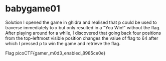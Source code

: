 # babygame01
Solution
I opened the game in ghidra and realised that p could be used to traverse immediately to x but only resulted in a "You Win!" without the flag. After playing around for a while, I discovered that going back four positions from the top-leftmost visible position changes the value of flag to 64 after which I pressed p to win the game and retrieve the flag.

Flag
picoCTF{gamer_m0d3_enabled_8985ce0e}

